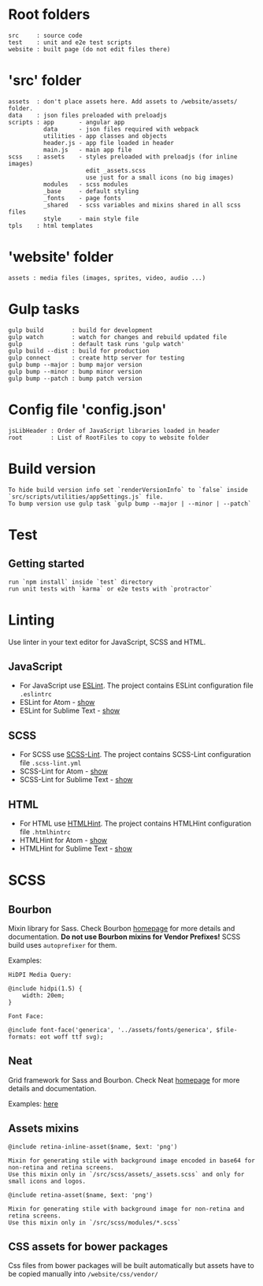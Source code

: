# Root folders
```
src     : source code
test    : unit and e2e test scripts
website : built page (do not edit files there)
```

# 'src' folder
```
assets  : don't place assets here. Add assets to /website/assets/ folder.
data    : json files preloaded with preloadjs
scripts : app       - angular app
          data      - json files required with webpack
          utilities - app classes and objects
          header.js - app file loaded in header
          main.js   - main app file
scss    : assets    - styles preloaded with preloadjs (for inline images)
                      edit _assets.scss
                      use just for a small icons (no big images)
          modules   - scss modules
          _base     - default styling
          _fonts    - page fonts
          _shared   - scss variables and mixins shared in all scss files
          style     - main style file
tpls    : html templates
```

# 'website' folder
```
assets : media files (images, sprites, video, audio ...)
```

# Gulp tasks
```
gulp build        : build for development
gulp watch        : watch for changes and rebuild updated file
gulp              : default task runs 'gulp watch'
gulp build --dist : build for production
gulp connect      : create http server for testing
gulp bump --major : bump major version
gulp bump --minor : bump minor version
gulp bump --patch : bump patch version
```

# Config file 'config.json'
```
jsLibHeader : Order of JavaScript libraries loaded in header               
root        : List of RootFiles to copy to website folder
```

# Build version
```
To hide build version info set `renderVersionInfo` to `false` inside `src/scripts/utilities/appSettings.js` file.
To bump version use gulp task `gulp bump --major | --minor | --patch`
```

# Test
## Getting started
```
run `npm install` inside `test` directory
run unit tests with `karma` or e2e tests with `protractor`
```

# Linting
Use linter in your text editor for JavaScript, SCSS and HTML.

## JavaScript
- For JavaScript use [ESLint](http://eslint.org/). The project contains ESLint configuration file `.eslintrc`
- ESLint for Atom - [show](https://github.com/AtomLinter/linter-eslint)
- ESLint for Sublime Text - [show](https://github.com/roadhump/SublimeLinter-eslint)

## SCSS
- For SCSS use [SCSS-Lint](https://github.com/brigade/scss-lint). The project contains SCSS-Lint configuration file `.scss-lint.yml`
- SCSS-Lint for Atom - [show](https://github.com/AtomLinter/linter-scss-lint)
- SCSS-Lint for Sublime Text - [show](https://github.com/attenzione/SublimeLinter-scss-lint)

## HTML
- For HTML use [HTMLHint](https://github.com/yaniswang/HTMLHint). The project contains HTMLHint configuration file `.htmlhintrc`
- HTMLHint for Atom - [show](https://github.com/AtomLinter/linter-htmlhint)
- HTMLHint for Sublime Text - [show](https://github.com/mmaday/SublimeLinter-contrib-htmlhint)


# SCSS
## Bourbon
Mixin library for Sass. Check Bourbon [homepage](http://bourbon.io/) for more details and documentation.
**Do not use Bourbon mixins for Vendor Prefixes!** SCSS build uses `autoprefixer` for them.

Examples:
```
HiDPI Media Query:

@include hidpi(1.5) {
    width: 20em;
}

Font Face:

@include font-face('generica', '../assets/fonts/generica', $file-formats: eot woff ttf svg);
```

## Neat
Grid framework for Sass and Bourbon. Check Neat [homepage](http://neat.bourbon.io/) for more details and documentation.

Examples: [here](http://neat.bourbon.io/examples/)

## Assets mixins
```
@include retina-inline-asset($name, $ext: 'png')

Mixin for generating stile with background image encoded in base64 for non-retina and retina screens.
Use this mixin only in `/src/scss/assets/_assets.scss` and only for small icons and logos.
```

```
@include retina-asset($name, $ext: 'png')

Mixin for generating stile with background image for non-retina and retina screens.
Use this mixin only in `/src/scss/modules/*.scss`
```

## CSS assets for bower packages
Css files from bower packages will be built automatically but assets have to be
copied manually into `/website/css/vendor/`
